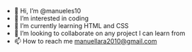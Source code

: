- 👋 Hi, I’m @manueles10
- 👀 I’m interested in coding
- 🌱 I’m currently learning HTML and CSS
- 💞️ I’m looking to collaborate on any project I can learn from
- 📫 How to reach me manuellara2010@gmail.com
